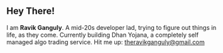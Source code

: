 ## Hey There!

I am **Ravik Ganguly**. A mid-20s developer lad, trying to figure out things in life, as they come. Currently building Dhan Yojana, a completely self managed algo trading service. Hit me up: theravikganguly@gmail.com
